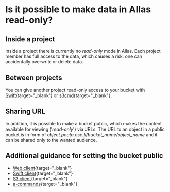 # Is it possible to make data in Allas read-only?

## Inside a project  
Inside a project there is currently no _read-only_ mode in Allas. Each project member has full access to the data, which causes a risk: one can accidentally overwrite or delete data.


## Between projects 
You can give another project read-only access to your bucket with [Swift](../../data/Allas/using_allas/swift_client.md#giving-another-project-read-and-write-access-to-a-bucket){target="_blank"} or
[s3cmd](../../data/Allas/using_allas/s3_client.md#giving-another-project-read-access-to-a-bucket){target="_blank"}.


## Sharing URL
In addition, it is possible to make a bucket public, which makes the content available for viewing ('_read-only_') via URLs. The URL to an object in a public bucket is in form of <i>object.pouta.csc.fi/bucket_name/object_name</i> and it can be shared only to the wanted audience.

## Additional guidance for setting the bucket public

* [Web client](../../data/Allas/using_allas/web_client.md#view-objects-via-internet){target="_blank"}
* [Swift client](../../data/Allas/using_allas/swift_client.md#temp-urls){target="_blank"}
* [S3 client](../../data/Allas/using_allas/s3_client.md#s3cmd-and-public-objects){target="_blank"}
* [a-commands](../../data/Allas/using_allas/a_commands.md#a_publish){target="_blank"}
